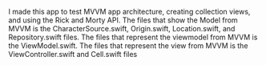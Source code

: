 
I made this app to test MVVM app architecture, creating collection views, and using the Rick and Morty API.
The files that show the Model  from MVVM is the CharacterSource.swift, Origin.swift, Location.swift, and Repository.swift files. The files that represent the viewmodel from MVVM is the ViewModel.swift.  The files that represent the view from MVVM is the ViewController.swift and Cell.swift files

